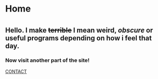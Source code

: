 
# Home
# 
## Hello. I make ~~terrible~~ I mean **weird, _obscure_ or useful programs** depending on how i feel that day. 
### Now visit another part of the site! 
[CONTACT](https://squibbywastaken.github.io/Squibby/contact.html)